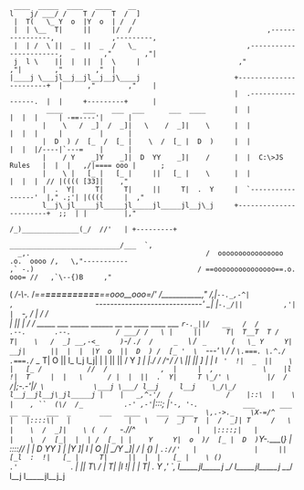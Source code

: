 



	 ____  _____  ____   ____    __
	l    j/ ___/ /    T /    T  /  ]                             
	 |  T(   \_ Y  o  |Y  o  | /  /
 	 |  | \__  T|     ||     |/  /                                 ,----------------,              ,---------,
	 |  | /  \ ||  _  ||  _  /   \_                           ,-----------------------,          ,"        ,"|
 	 j  l \    ||  |  ||  |  \     |                        ,"                      ,"|        ,"        ,"  |
	|____j \___jl__j__jl__j__j\____j                       +-----------------------+  |      ,"        ,"    |
                                                           |  .-----------------.  |  |     +---------+      |
             ____     ___    ___  ___      ___  ____       |  |                 |  |  |     | -==----'|      |
            |    \   /  _]  /  _]|   \    /  _]|    \      |  |                 |  |  |     |         |      |
            |  D  ) /  [_  /  [_ |    \  /  [_ |  D  )     |  |                 |  |  |/----|`---=    |      |
            |    / Y    _]Y    _]|  D  YY    _]|    /      |  |  C:\>JS Rules   |  |  |   ,/|==== ooo |      ;
            |    \ |   [_ |   [_ |     ||   [_ |    \      |  |                 |  |  |  // |(((( [33]|    ,"
            |  .  Y|     T|     T|     ||     T|  .  Y     |  `-----------------'  |," .;'| |((((     |  ," 
            l__j\_jl_____jl_____jl_____jl_____jl__j\_j     +-----------------------+  ;;  | |         |,"     
                                                          /_)______________(_/  //'   | +---------+
                                                     ___________________________/___  `,
      _,.                                           /  oooooooooooooooo  .o.  oooo /,   \,"-----------
    ,` -.)                                        / ==ooooooooooooooo==.o.  ooo= //   ,`\--{)B     ,"
   ( _/-\\-._                                   /_==__==========__==_ooo__ooo=_/'   /___________,"
  /,|`--._,-^|            ,                    `-----------------------------' 
  \_| |`-._/||          ,'|         
    |  `-, / |         /  /       
    |     || |        /  /                                  _____  ___   _____  ______  __    __   ____  ____     ___
     `r-._||/   __   /  /        .--.       .--.           / ___/ /   \ |     ||      T|  T__T  T /    T|    \   /  _]
 __,-<_     )`-/  `./  /     _  `    \     /    `  _      (   \_ Y     Y|   __j|      ||  |  |  |Y  o  ||  D  ) /  [_
'  \   `---'   \   /  /       `\.===. \.^./ .===./`        \__  T|  O  ||  l_  l_j  l_j|  |  |  ||     ||    / Y    _]
    |           |./  /               \/`"`\/               /  \ ||     ||   _]   |  |  l  `  '  !|  _  ||    \ |   [_
    /           //  /             ,  |     |  ,            \    |l     !|  T     |  |   \      / |  |  ||  .  Y|     T
\_/' \         |/  /             / `\|;-.-'|/` \            \___j \___/ l__j     l__j    \_/\_/  l__j__jl__j\_jl_____j
 |    |   _,^-'/  /             /    |::\  |    \
 |    , ``  (\/  /_          .-' ,-'`|:::; |`'-, '-.           ___      ___ __ __    ___  _       ___   ____    ___  ____  
  \,.->._    \X-=/^              |   |::::\|   |              |   \    /  _]  T  |  /  _]| T     /   \ |    \  /  _]|    \
  (  /   `-._//^`                |   |::::;|   |              |    \  /  [_|  |  | /  [_ | |    Y     Y|  o  )/  [_ |  D  )
   `Y-.____(__}                  |   \:::://   |              |  D  YY    _]  |  |Y    _]| l___ |  O  ||   _/Y    _]|    / 
    |     {__)                   |    `.://'   |              |     ||   [_l  :  !|   [_ |     T|     ||  |  |   [_ |    \
          ()                    .'             `.             |     ||     T\   / |     T|     |l     !|  |  |     T|  .  Y
                             _,'                 `,_          l_____jl_____j \_/  l_____jl_____j \___/ l__j  l_____jl__j\_j
